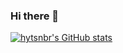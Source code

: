 ### Hi there 👋

<!--
**hytsnbr/hytsnbr** is a ✨ _special_ ✨ repository because its `README.md` (this file) appears on your GitHub profile.

Here are some ideas to get you started:

- 🔭 I’m currently working on ...
- 🌱 I’m currently learning ...
- 👯 I’m looking to collaborate on ...
- 🤔 I’m looking for help with ...
- 💬 Ask me about ...
- 📫 How to reach me: ...
- 😄 Pronouns: ...
- ⚡ Fun fact: ...
-->

[![hytsnbr's GitHub stats](https://github-readme-stats.vercel.app/api?username=hytsnbr&count_private=true&show_icons=true&theme=gruvbox)](https://github.com/anuraghazra/github-readme-stats)